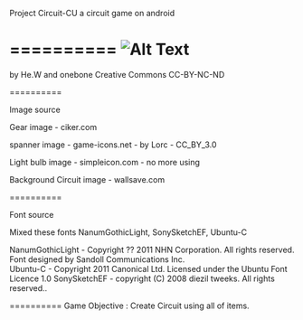 Project Circuit-CU
a circuit game on android

==========
![Alt Text](https://photos-2.dropbox.com/t/0/AAASMaPgWdWNB6IueYJEhZlxQi8kAsosFf3PRRb61lWmog/12/189603184/png/1024x768/3/1398160800/0/2/ccicon.png/sRhjjLiiSwnYV4gFTzrYVL2kP8gUYigGoxZHU2ZiVhk)
==========
by He.W and onebone
Creative Commons
CC-BY-NC-ND

==========

Image source

Gear image - ciker.com

spanner image - game-icons.net - by Lorc - CC_BY_3.0

Light bulb image - simpleicon.com - no more using

Background Circuit image - wallsave.com

==========

Font source

Mixed these fonts
NanumGothicLight, SonySketchEF, Ubuntu-C

NanumGothicLight - Copyright ?? 2011 NHN Corporation. All rights reserved. Font designed by Sandoll Communications Inc.  
Ubuntu-C - Copyright 2011 Canonical Ltd.  Licensed under the Ubuntu Font Licence 1.0 
SonySketchEF - copyright (C) 2008 diezil tweeks. All rights reserved..

==========
Game Objective :
Create Circuit using all of items.
